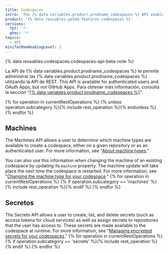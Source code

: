```yaml
---
title: Codespaces
intro: 'The {% data variables.product.prodname_codespaces %} API enables you to manage your codespaces using the REST API.'
product: '{% data reusables.gated-features.codespaces %}'
versions:
  fpt: '*'
  ghec: '*'
topics:
  - API
miniTocMaxHeadingLevel: 3
---
```


{% data reusables.codespaces.codespaces-api-beta-note %}

La API de {% data variables.product.prodname_codespaces %} te permite administrar las {% data variables.product.prodname_codespaces %} utilizando la API de REST. This API is available for authenticated users and OAuth Apps, but not GitHub Apps. Para obtener más información, consulta la sección "[{% data variables.product.prodname_codespaces %}](/codespaces)".

{% for operation in currentRestOperations %}
  {% unless operation.subcategory %}{% include rest_operation %}{% endunless %}
{% endfor %}

## Machines
The Machines API allows a user to determine which machine types are available to create a codespace, either on a given repository or as an authenticated user. For more information, see "[About machine types](/codespaces/developing-in-codespaces/changing-the-machine-type-for-your-codespace#about-machine-types)."

You can also use this information when changing the machine of an existing codespace by updating its `machine` property. The machine update will take place the next time the codespace is restarted. For more information, see "[Changing the machine type for your codespace](/codespaces/developing-in-codespaces/changing-the-machine-type-for-your-codespace)."
{% for operation in currentRestOperations %}
  {% if operation.subcategory == 'machines' %}{% include rest_operation %}{% endif %}
{% endfor %}

## Secretos
The Secrets API allows a user to create, list, and delete secrets (such as access tokens for cloud services) as well as assign secrets to repositories that the user has access to. These secrets are made available to the codespace at runtime. For more information, see "[Managing encrypted secrets for your codespaces](/codespaces/managing-your-codespaces/managing-encrypted-secrets-for-your-codespaces)."
{% for operation in currentRestOperations %}
  {% if operation.subcategory == 'secrets' %}{% include rest_operation %}{% endif %}
{% endfor %}
